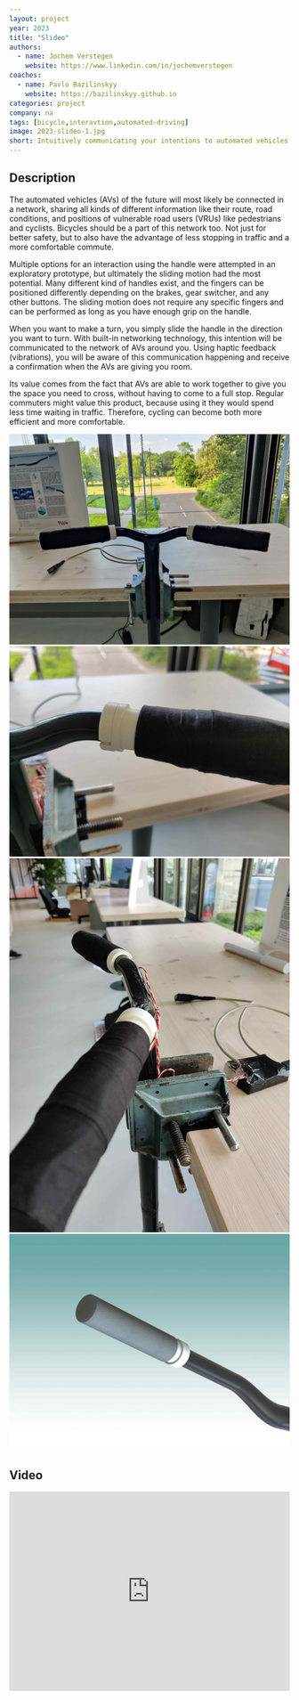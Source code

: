 ```yaml
---
layout: project
year: 2023
title: "Slideo"
authors:
  - name: Jochem Verstegen
    website: https://www.linkedin.com/in/jochemverstegen
coaches:
  - name: Pavlo Bazilinskyy
    website: https://bazilinskyy.github.io
categories: project
company: na
tags: [bicycle,interavtion,automated-driving]
image: 2023-slideo-1.jpg
short: Intuitively communicating your intentions to automated vehicles. 
---
```


## Description
The automated vehicles (AVs) of the future will most likely be connected in a network, sharing all kinds of different information like their route, road conditions, and positions of vulnerable road users (VRUs) like pedestrians and cyclists. Bicycles should be a part of this network too. Not just for better safety, but to also have the advantage of less stopping in traffic and a more comfortable commute. 

Multiple options for an interaction using the handle were attempted in an exploratory prototype, but ultimately the sliding motion had the most potential. Many different kind of handles exist, and the fingers can be positioned differently depending on the brakes, gear switcher, and any other buttons. The sliding motion does not require any specific fingers and can be performed as long as you have enough grip on the handle.

When you want to make a turn, you simply slide the handle in the direction you want to turn. With built-in networking technology, this intention will be communicated to the network of AVs around you. Using haptic feedback (vibrations), you will be aware of this communication happening and receive a confirmation when the AVs are giving you room.

Its value comes from the fact that AVs are able to work together to give you the space you need to cross, without having to come to a full stop. Regular commuters might value this product, because using it they would spend less time waiting in traffic. Therefore, cycling can become both more efficient and more comfortable.

<div class="project-image">
  <img src="/assets/img/2023-slideo-2.jpg">
</div>
<div class="project-image">
  <img src="/assets/img/2023-slideo-3.jpg">
</div>
<div class="project-image">
  <img src="/assets/img/2023-slideo-4.jpg">
</div><div class="project-image">
  <img src="/assets/img/2023-slideo-5.jpg">
</div>

## Video
<iframe style="display:inline-block; border:0px solid #FFF; width: 100%; height: 358px" src="https://www.youtube.com/embed/Gboj9QBrfhE?playlist=Gboj9QBrfhE&loop=1&autoplay=1&mute=1" frameborder="0" allowfullscreen></iframe>